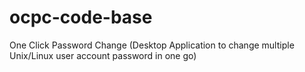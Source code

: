 # ocpc-code-base
 One Click Password Change (Desktop Application to change multiple Unix/Linux user account password in one go)
